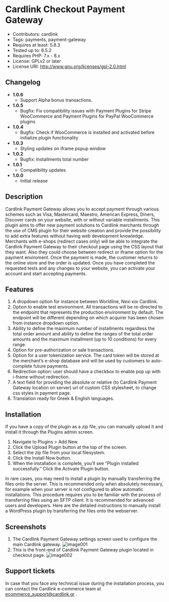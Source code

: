 # Cardlink Checkout Payment Gateway

- Contributors: cardlink
- Tags: payments, payment-gateway
- Requires at least: 5.8.3
- Tested up to: 6.5.2
- Requires PHP: 7.x - 8.x
- License: GPLv2 or later
- License URI: http://www.gnu.org/licenses/gpl-2.0.html


## Changelog

- **1.0.6**
    - Support Alpha bonus transactions.
- **1.0.5**
    - Bugfix: Fix compatibility issues with Payment Plugins for Stripe WooCommerce and Payment Plugins for PayPal WooCommerce plugins
- **1.0.4**
    - Bugfix: Check if WooCommerce is installed and activated before initialize plugin functionality
- **1.0.3**
    - Styling updates on iframe popup window
- **1.0.2**
    - Bugfix: Installments total number
- **1.0.1**
    - Compatibility updates
- **1.0.0**
    - Initial release


## Description

Cardlink Payment Gateway allows you to accept payment through various schemes such as Visa, Mastercard, Maestro, American Express, Diners, Discover cards on your website, with or without variable installments.
This plugin aims to offer new payment solutions to Cardlink merchants through the use of CMS plugin for their website creation and provide the possibility to add extra features without having web development knowledge.
Merchants with e-shops (redirect cases only) will be able to integrate the Cardlink Payment Gateway to their checkout page using the CSS layout that they want. Also they could choose between redirect or iframe option for the payment enviroment. Once the payment is made, the customer returns to the online store and the order is updated.
Once you have completed the requested tests and any changes to your website, you can activate your account and start accepting payments.


## Features

1.	A dropdown option for instance between Worldline, Nexi και Cardlink.
2.	Option to enable test environment. All transactions will be re-directed to the endpoint that represents the production environment by default. The endpoint will be different depending on which acquirer has been chosen from instance dropdown option.
3.	Ability to define the maximum number of installments regardless the total order amount and ability to define the ranges of the total order amounts and the maximum installment  (up to 10 conditions) for every range.
4.	Option for pre-authorization or sale transactions.
5.	Option for a user tokenization service. The card token will be stored at the merchant’s e-shop database and will be used by customers to auto-complete future payments.
6.	Redirection option: user should have a checkbox to enable pop up with i-frame without redirection.
7.	A text field for providing the absolute or relative (to Cardlink Payment Gateway location on server) url of custom CSS stylesheet, to change css styles in payment page.
8.	Translation ready for Greek & English languages.


## Installation

If you have a copy of the plugin as a zip file, you can manually upload it and install it through the Plugins admin screen.
1. Navigate to Plugins > Add New.
2. Click the Upload Plugin button at the top of the screen.
3. Select the zip file from your local filesystem.
4. Click the Install Now button.
5. When the installation is complete, you’ll see “Plugin installed successfully.” Click the Activate Plugin button.

In rare cases, you may need to install a plugin by manually transferring the files onto the server. This is recommended only when absolutely necessary, for example when your server is not configured to allow automatic installations.
This procedure requires you to be familiar with the process of transferring files using an SFTP client. It is recommended for advanced users and developers.
Here are the detailed instructions to manually install a WordPress plugin by transferring the files onto the webserver.


## Screenshots

1. The Cardlink Payment Gateway settings screen used to configure the main Cardlink gateway.
   ![image001](https://developer.cardlink.gr/downloads/cardlink-payment-gateway-woocommerce-assets/image001.jpg)
2. This is the front-end of Cardlink Payment Gateway plugin located in checkout page.
   ![image002](https://developer.cardlink.gr/downloads/cardlink-payment-gateway-woocommerce-assets/image002.jpg)

##  Support tickets

In case that you face any technical issue during the installation process, you can contact the Cardlink e-commerce team at ecommerce_support@cardlink.gr .